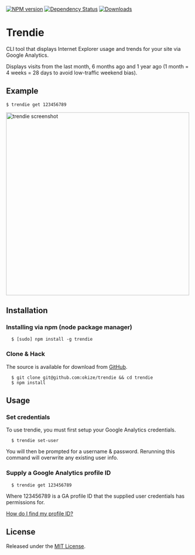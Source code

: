 [![NPM version](http://img.shields.io/npm/v/trendie.svg?style=flat)](https://www.npmjs.org/package/trendie)
[![Dependency Status](http://img.shields.io/david/okize/trendie.svg?style=flat)](https://david-dm.org/okize/trendie)
[![Downloads](http://img.shields.io/npm/dm/trendie.svg?style=flat)](https://www.npmjs.org/package/trendie)

# Trendie

CLI tool that displays Internet Explorer usage and trends for your site via Google Analytics.

Displays visits from the last month, 6 months ago and 1 year ago (1 month = 4 weeks = 28 days to avoid low-traffic weekend bias).

## Example

```
$ trendie get 123456789
```

<img src="http://okize.github.com/trendie/img/trendie-screenshot.png" alt="trendie screenshot" style="width: 500px;"/>

## Installation

### Installing via npm (node package manager)

```
  $ [sudo] npm install -g trendie
```

### Clone & Hack

The source is available for download from [GitHub](https://github.com/okize/trendie).

```
  $ git clone git@github.com:okize/trendie && cd trendie
  $ npm install
```

## Usage

### Set credentials
To use trendie, you must first setup your Google Analytics credentials.
```
  $ trendie set-user
```
You will then be prompted for a username & password. Rerunning this command will overwrite any existing user info.

### Supply a Google Analytics profile ID
```
  $ trendie get 123456789
```
Where 123456789 is a GA profile ID that the supplied user credentials has permissions for.

[How do I find my profile ID?](https://developers.google.com/analytics/resources/concepts/gaConceptsAccounts)

## License

Released under the [MIT License](http://www.opensource.org/licenses/mit-license.php).
